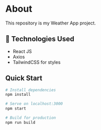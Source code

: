 <h1>About</h1>
<p>This repository is my Weather App project.<p>

## 🧰 Technologies Used

- React JS
- Axios
- TailwindCSS for styles

## Quick Start

```bash
# Install dependencies
npm install

# Serve on localhost:3000
npm start

# Build for production
npm run build
```
